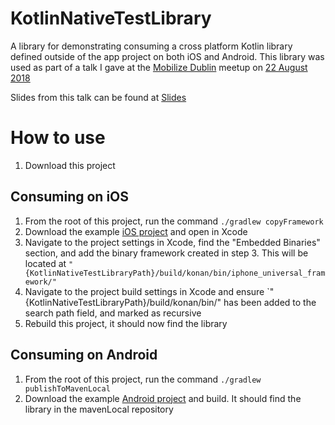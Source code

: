 # KotlinNativeTestLibrary

A library for demonstrating consuming a cross platform Kotlin library defined outside of the app project on both iOS and Android.
This library was used as part of a talk I gave at the [Mobilize Dublin](https://www.meetup.com/Mobilize-Dublin/) meetup on [22 August 2018](https://www.meetup.com/Mobilize-Dublin/events/lnsxzpyxlbdc/)

Slides from this talk can be found at [Slides]()

# How to use
1. Download this project

## Consuming on iOS
1. From the root of this project, run the command `./gradlew copyFramework`
2. Download the example [iOS project](https://github.com/bridgeri127/KotlinNativeTestIOS) and open in Xcode
3. Navigate to the project settings in Xcode, find the "Embedded Binaries" section, and add the binary framework created in step 3. This will be located at `"{KotlinNativeTestLibraryPath}/build/konan/bin/iphone_universal_framework/"`
4. Navigate to the project build settings in Xcode and ensure `"{KotlinNativeTestLibraryPath}/build/konan/bin/" has been added to the search path field, and marked as recursive
5. Rebuild this project, it should now find the library

## Consuming on Android

1. From the root of this project, run the command `./gradlew publishToMavenLocal`
2. Download the example [Android project](https://github.com/bridgeri127/KotlinNativeTestAndroid) and build. It should find the library in the mavenLocal repository
